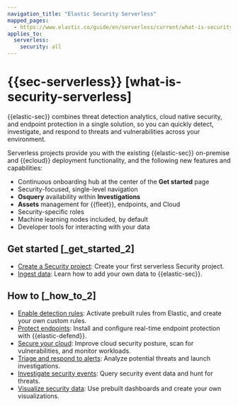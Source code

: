 ```yaml
---
navigation_title: "Elastic Security Serverless"
mapped_pages:
  - https://www.elastic.co/guide/en/serverless/current/what-is-security-serverless.html
applies_to:
  serverless:
    security: all
---
```


# {{sec-serverless}} [what-is-security-serverless]


{{elastic-sec}} combines threat detection analytics, cloud native security, and endpoint protection in a single solution, so you can quickly detect, investigate, and respond to threats and vulnerabilities across your environment.

Serverless projects provide you with the existing {{elastic-sec}} on-premise and {{ecloud}} deployment functionality, and the following new features and capabilities:

* Continuous onboarding hub at the center of the **Get started** page
* Security-focused, single-level navigation
* **Osquery** availability within **Investigations**
* **Assets** management for {{fleet}}, endpoints, and Cloud
* Security-specific roles
* Machine learning nodes included, by default
* Developer tools for interacting with your data


## Get started [_get_started_2]

* [Create a Security project](get-started/create-security-project.md): Create your first serverless Security project.
* [Ingest data](get-started/ingest-data-to-elastic-security.md): Learn how to add your own data to {{elastic-sec}}.


## How to [_how_to_2]

* [Enable detection rules](detect-and-alert.md): Activate prebuilt rules from Elastic, and create your own custom rules.
* [Protect endpoints](configure-elastic-defend/install-elastic-defend.md): Install and configure real-time endpoint protection with {{elastic-defend}}.
* [Secure your cloud](cloud.md): Improve cloud security posture, scan for vulnerabilities, and monitor workloads.
* [Triage and respond to alerts](detect-and-alert/manage-detection-alerts.md): Analyze potential threats and launch investigations.
* [Investigate security events](investigate.md): Query security event data and hunt for threats.
* [Visualize security data](dashboards.md): Use prebuilt dashboards and create your own visualizations.
